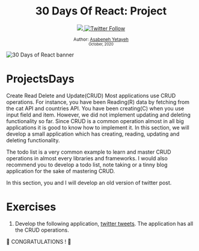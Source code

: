 <div align="center">
  <h1> 30 Days Of React: Project</h1>
  <a class="header-badge" target="_blank" href="https://www.linkedin.com/in/asabeneh/">
  <img src="https://img.shields.io/badge/style--5eba00.svg?label=LinkedIn&logo=linkedin&style=social">
  </a>
  <a class="header-badge" target="_blank" href="https://twitter.com/Asabeneh">
  <img alt="Twitter Follow" src="https://img.shields.io/twitter/follow/asabeneh?style=social">
  </a>

<sub>Author:
<a href="https://www.linkedin.com/in/asabeneh/" target="_blank">Asabeneh Yetayeh</a><br>
<small> October, 2020</small>
</sub>

</div>



![30 Days of React banner](/images/30_days_of_react_banner_day_28.jpg)

# ProjectsDays

Create Read Delete and Update(CRUD)
Most applications use CRUD operations. For instance, you have been Reading(R) data by fetching from the cat API and countries API. You have been creating(C) when you use input field and item. However, we did not implement updating and deleting functionality so far. Since CRUD is a common operation almost in all big applications it is good to know how to implement it. In this section, we will develop a small application which has creating, reading, updating and deleting functionality.

The todo list is a very common example to learn and master CRUD operations in almost every libraries and frameworks. I would also recommend you to develop a todo list, note taking or a tinny blog application for the sake of mastering CRUD.

In this section, you and I will develop an old version of twitter post.

# Exercises

1. Develop the following application, [twitter tweets](https://www.30daysofreact.com/day-28/twitter-clone). The application has all the CRUD operations.

🎉 CONGRATULATIONS ! 🎉
